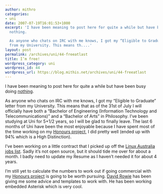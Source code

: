 ```yaml
---
author: mithro
categories:
- uni
date: 2007-07-19T16:01:53+1000
excerpt: 'I have been meaning to post here for quite a while but have been busy doing
  nothing.

  As anyone who chats on IRC with me knows, I got my “Eligible to Graduate” letter
  from my University. This means th....'
layout: post
permalink: /archives/uni/44-freeatlast
title: I’m free!
wordpress_category: uni
wordpress_id: 44
wordpress_url: https://blog.mithis.net/archives/uni/44-freeatlast
---
```


<div >
<p>I have been meaning to post here for quite a while but have been busy doing <a href="http://www.thousandparsec.net/">nothing</a>.</p>
<p>As anyone who chats on IRC with me knows, I got my “Eligible to Graduate” letter from my University. This means that as of the 31st of July I will officially have both a “Bachelor of Engineering (Information Technology and Telecommunications)” and a “Bachelor of Arts” in Philosophy. I’ve been studying at Uni for 5+1/2 years, so I will be glad to finally leave. The last 6 months of Uni have been the most enjoyable because I have spent most of the time working on my <a href="/archives/uni/41-cfxs-all-done">Honours project</a>, I did pretty well (ended up with 94% which is a High Distinction).</p>
<p>I’ve been working on a little contract that I picked up off the <a href="http://linux.org.au" title="Linux Australia">Linux Australia</a> <a href="http://lists.linux.org.au/listinfo/jobs">jobs list</a>. Sadly it’s not open source, but it should tide me over for about a month. I badly need to update my Resume as I haven’t needed it for about 4 years.</p>
<p>I’m still yet to calculate the numbers to work out if going commercial with my <a href="/archives/uni/41-cfxs-all-done">Honours project</a> is going to be worth pursuing. <a href="http://www.rowetel.com/">David Rowie</a> has been giving me some advice and templates to work with. He has been working embedded Asterisk which is very cool.</p>
</div>